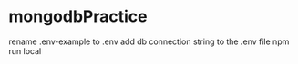 # mongodbPractice

rename .env-example to .env
add db connection string to the .env file
npm run local